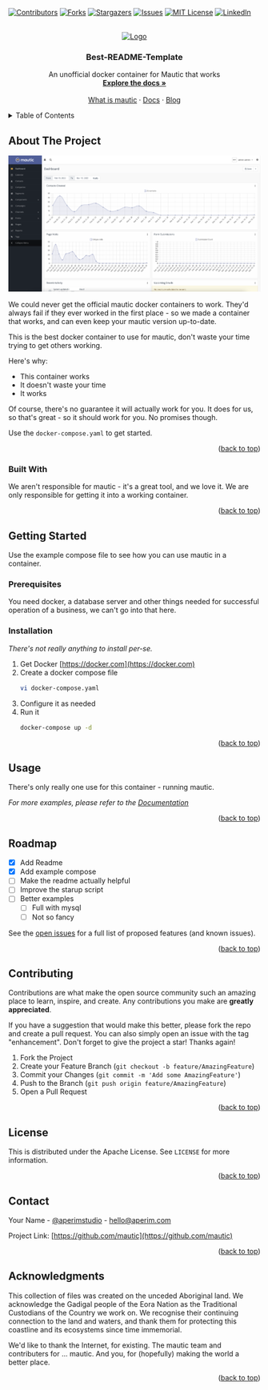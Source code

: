 <div id="top"></div>
<!--
*** Thanks for checking out the Best-README-Template. If you have a suggestion
*** that would make this better, please fork the repo and create a pull request
*** or simply open an issue with the tag "enhancement".
*** Don't forget to give the project a star!
*** Thanks again! Now go create something AMAZING! :D
-->

<!-- PROJECT SHIELDS -->
<!--
*** I'm using markdown "reference style" links for readability.
*** Reference links are enclosed in brackets [ ] instead of parentheses ( ).
*** See the bottom of this document for the declaration of the reference variables
*** for contributors-url, forks-url, etc. This is an optional, concise syntax you may use.
*** https://www.markdownguide.org/basic-syntax/#reference-style-links
-->

[![Contributors][contributors-shield]][contributors-url]
[![Forks][forks-shield]][forks-url]
[![Stargazers][stars-shield]][stars-url]
[![Issues][issues-shield]][issues-url]
[![MIT License][license-shield]][license-url]
[![LinkedIn][linkedin-shield]][linkedin-url]

<!-- PROJECT LOGO -->
<br />
<div align="center">
  <a href="https://www.mautic.org/">
    <img src="https://www.mautic.org/themes/custom/mauticorg_base/logo.svg" alt="Logo" width="80" height="80">
  </a>

  <h3 align="center">Best-README-Template</h3>

  <p align="center">
    An unofficial docker container for Mautic that works
    <br />
    <a href="https://github.com/aperim/docker-mautic"><strong>Explore the docs »</strong></a>
    <br />
    <br />
    <a href="https://www.mautic.org/what-is-mautic">What is mautic</a>
    ·
    <a href="https://docs.mautic.org/en">Docs</a>
    ·
    <a href="https://www.mautic.org/blog">Blog</a>
  </p>
</div>

<!-- TABLE OF CONTENTS -->
<details>
  <summary>Table of Contents</summary>
  <ol>
    <li>
      <a href="#about-the-project">About The Project</a>
      <ul>
        <li><a href="#built-with">Built With</a></li>
      </ul>
    </li>
    <li>
      <a href="#getting-started">Getting Started</a>
      <ul>
        <li><a href="#prerequisites">Prerequisites</a></li>
        <li><a href="#installation">Installation</a></li>
      </ul>
    </li>
    <li><a href="#usage">Usage</a></li>
    <li><a href="#roadmap">Roadmap</a></li>
    <li><a href="#contributing">Contributing</a></li>
    <li><a href="#license">License</a></li>
    <li><a href="#contact">Contact</a></li>
    <li><a href="#acknowledgments">Acknowledgments</a></li>
  </ol>
</details>

<!-- ABOUT THE PROJECT -->

## About The Project

[![Product Name Screen Shot][product-screenshot]](https://mautic.org)

We could never get the official mautic docker containers to work. They'd always fail if they ever worked in the first place - so we made a container that works, and can even keep your mautic version up-to-date.

This is the best docker container to use for mautic, don't waste your time trying to get others working.

Here's why:

- This container works
- It doesn't waste your time
- It works

Of course, there's no guarantee it will actually work for you. It does for us, so that's great - so it should work for you. No promises though.

Use the `docker-compose.yaml` to get started.

<p align="right">(<a href="#top">back to top</a>)</p>

### Built With

We aren't responsible for mautic - it's a great tool, and we love it. We are only responsible for getting it into a working container.

<p align="right">(<a href="#top">back to top</a>)</p>

<!-- GETTING STARTED -->

## Getting Started

Use the example compose file to see how you can use mautic in a container.

### Prerequisites

You need docker, a database server and other things needed for successful operation of a business, we can't go into that here.

### Installation

_There's not really anything to install per-se._

1. Get Docker [https://docker.com](https://docker.com)
2. Create a docker compose file
   ```sh
   vi docker-compose.yaml
   ```
3. Configure it as needed
4. Run it
   ```sh
   docker-compose up -d
   ```

<p align="right">(<a href="#top">back to top</a>)</p>

<!-- USAGE EXAMPLES -->

## Usage

There's only really one use for this container - running mautic.

_For more examples, please refer to the [Documentation](https://mautic.org)_

<p align="right">(<a href="#top">back to top</a>)</p>

<!-- ROADMAP -->

## Roadmap

- [x] Add Readme
- [x] Add example compose
- [ ] Make the readme actually helpful
- [ ] Improve the starup script
- [ ] Better examples
  - [ ] Full with mysql
  - [ ] Not so fancy

See the [open issues](https://github.com/aperim/docker-mautic/issues) for a full list of proposed features (and known issues).

<p align="right">(<a href="#top">back to top</a>)</p>

<!-- CONTRIBUTING -->

## Contributing

Contributions are what make the open source community such an amazing place to learn, inspire, and create. Any contributions you make are **greatly appreciated**.

If you have a suggestion that would make this better, please fork the repo and create a pull request. You can also simply open an issue with the tag "enhancement".
Don't forget to give the project a star! Thanks again!

1. Fork the Project
2. Create your Feature Branch (`git checkout -b feature/AmazingFeature`)
3. Commit your Changes (`git commit -m 'Add some AmazingFeature'`)
4. Push to the Branch (`git push origin feature/AmazingFeature`)
5. Open a Pull Request

<p align="right">(<a href="#top">back to top</a>)</p>

<!-- LICENSE -->

## License

This is distributed under the Apache License. See `LICENSE` for more information.

<p align="right">(<a href="#top">back to top</a>)</p>

<!-- CONTACT -->

## Contact

Your Name - [@aperimstudio](https://twitter.com/aperimstudio) - hello@aperim.com

Project Link: [https://github.com/mautic](https://github.com/mautic)

<p align="right">(<a href="#top">back to top</a>)</p>

<!-- ACKNOWLEDGMENTS -->

## Acknowledgments

This collection of files was created on the unceded Aboriginal land. We acknowledge the Gadigal people of the Eora Nation as the Traditional Custodians of the Country we work on. We recognise their continuing connection to the land and waters, and thank them for protecting this coastline and its ecosystems since time immemorial.

We'd like to thank the Internet, for existing. The mautic team and contributers for ... mautic. And you, for (hopefully) making the world a better place.

<p align="right">(<a href="#top">back to top</a>)</p>

<!-- MARKDOWN LINKS & IMAGES -->
<!-- https://www.markdownguide.org/basic-syntax/#reference-style-links -->

[contributors-shield]: https://img.shields.io/github/contributors/aperim/docker-mautic.svg?style=for-the-badge
[contributors-url]: https://github.com/aperim/docker-mautic/graphs/contributors
[forks-shield]: https://img.shields.io/github/forks/aperim/docker-mautic.svg?style=for-the-badge
[forks-url]: https://github.com/aperim/docker-mautic/network/members
[stars-shield]: https://img.shields.io/github/stars/aperim/docker-mautic.svg?style=for-the-badge
[stars-url]: https://github.com/aperim/docker-mautic/stargazers
[issues-shield]: https://img.shields.io/github/issues/aperim/docker-mautic.svg?style=for-the-badge
[issues-url]: https://github.com/aperim/docker-mautic/issues
[license-shield]: https://img.shields.io/github/license/aperim/docker-mautic.svg?style=for-the-badge
[license-url]: https://github.com/aperim/docker-mautic/blob/master/LICENSE.txt
[linkedin-shield]: https://img.shields.io/badge/-LinkedIn-black.svg?style=for-the-badge&logo=linkedin&colorB=555
[linkedin-url]: https://www.linkedin.com/company/aperim
[product-screenshot]: images/mautic_screenshot.png
